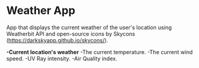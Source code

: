 # Weather App
 App that displays the current weather of the user's location using Weatherbit API and open-source icons by Skycons (https://darkskyapp.github.io/skycons/).
 
 **-Current location's weather**
 -The current temperature.
 -The current wind speed.
 -UV Ray intensity.
 -Air Quality index.
 
